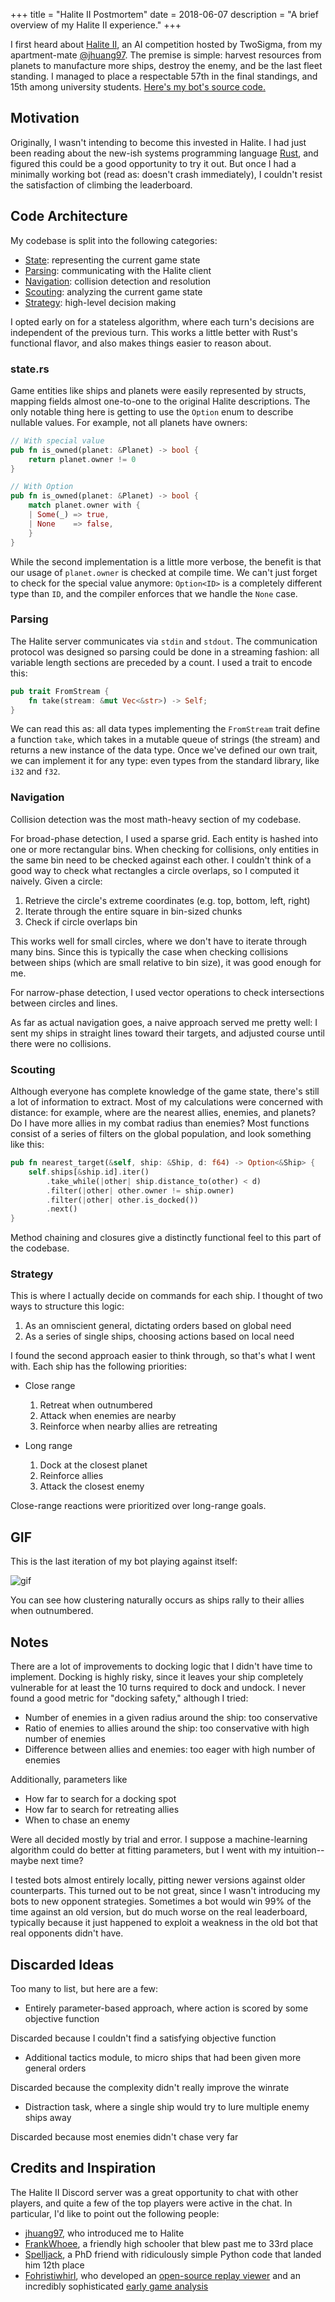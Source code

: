 +++
title = "Halite II Postmortem"
date = 2018-06-07
description = "A brief overview of my Halite II experience."
+++

I first heard about [Halite II][1], an AI competition hosted by TwoSigma,
from my apartment-mate [@jhuang97][2]. The premise is simple:
harvest resources from planets to manufacture more ships,
destroy the enemy, and be the last fleet standing. I managed to place a
respectable 57th in the final standings, and 15th among university students.
[Here's my bot's source code.][0]

## Motivation

Originally, I wasn't intending to become this invested in Halite. I had just been
reading about the new-ish systems programming language [Rust][3], and figured this
could be a good opportunity to try it out. But once I had a minimally working bot
(read as: doesn't crash immediately), I couldn't resist the satisfaction of
climbing the leaderboard.

## Code Architecture

My codebase is split into the following categories:

- [State][4]: representing the current game state
- [Parsing][5]: communicating with the Halite client
- [Navigation][6]: collision detection and resolution
- [Scouting][7]: analyzing the current game state
- [Strategy][8]: high-level decision making

I opted early on for a stateless algorithm, where each turn's decisions are
independent of the previous turn. This works a little better with Rust's functional
flavor, and also makes things easier to reason about.

### state.rs

Game entities like ships and planets were easily represented by structs, mapping
fields almost one-to-one to the original Halite descriptions. The only
notable thing here is getting to use the `Option` enum to describe
nullable values. For example, not all planets have owners:

```rust
// With special value
pub fn is_owned(planet: &Planet) -> bool {
    return planet.owner != 0
}

// With Option
pub fn is_owned(planet: &Planet) -> bool {
    match planet.owner with {
    | Some(_) => true,
    | None    => false,
    }
}
```

While the second implementation is a little more verbose, the benefit is that our
usage of `planet.owner` is checked at compile time. We can't just forget to check
for the special value anymore: `Option<ID>` is a completely different type than `ID`,
and the compiler enforces that we handle the `None` case.

### Parsing

The Halite server communicates via `stdin` and `stdout`. The communication protocol
was designed so parsing could be done in a streaming fashion: all variable length
sections are preceded by a count. I used a trait to encode this:

```rust
pub trait FromStream {
    fn take(stream: &mut Vec<&str>) -> Self;
}
```

We can read this as: all data types implementing the `FromStream` trait define a function
`take`, which takes in a mutable queue of strings (the stream) and returns a
new instance of the data type. Once we've defined our own trait, we can implement it
for any type: even types from the standard library, like `i32` and `f32`.

### Navigation

Collision detection was the most math-heavy section of my codebase.

For broad-phase detection, I used a sparse grid. Each entity is hashed into
one or more rectangular bins. When checking for collisions, only entities in
the same bin need to be checked against each other. I couldn't think of a good
way to check what rectangles a circle overlaps, so I computed it naively. Given
a circle:

1. Retrieve the circle's extreme coordinates (e.g. top, bottom, left, right)
2. Iterate through the entire square in bin-sized chunks
3. Check if circle overlaps bin

This works well for small circles, where we don't have to iterate through many
bins. Since this is typically the case when checking collisions between ships
(which are small relative to bin size), it was good enough for me.

For narrow-phase detection, I used vector operations to check intersections
between circles and lines.

As far as actual navigation goes, a naive approach served me pretty well: I sent my
ships in straight lines toward their targets, and adjusted course until there were
no collisions.

### Scouting

Although everyone has complete knowledge of the game state, there's still a lot of information
to extract. Most of my calculations were concerned with distance: for example, where are the
nearest allies, enemies, and planets? Do I have more allies in my combat radius than enemies?
Most functions consist of a series of filters on the global population, and look something like this:

```rust
pub fn nearest_target(&self, ship: &Ship, d: f64) -> Option<&Ship> {
    self.ships[&ship.id].iter()
        .take_while(|other| ship.distance_to(other) < d)
        .filter(|other| other.owner != ship.owner)
        .filter(|other| other.is_docked())
        .next()
}
```

Method chaining and closures give a distinctly functional feel to this part of the codebase.

### Strategy

This is where I actually decide on commands for each ship. I thought of two ways to structure
this logic:

1. As an omniscient general, dictating orders based on global need
2. As a series of single ships, choosing actions based on local need

I found the second approach easier to think through, so that's what I went with. Each ship
has the following priorities:

- Close range
  1. Retreat when outnumbered
  2. Attack when enemies are nearby
  3. Reinforce when nearby allies are retreating

- Long range
  1. Dock at the closest planet
  2. Reinforce allies
  3. Attack the closest enemy

Close-range reactions were prioritized over long-range goals.

## GIF

This is the last iteration of my bot playing against itself:

![gif](/assets/halite.gif)

You can see how clustering naturally occurs as ships rally to their allies when outnumbered.

## Notes

There are a lot of improvements to docking logic that I didn't have time to implement. Docking
is highly risky, since it leaves your ship completely vulnerable for at least the 10 turns
required to dock and undock. I never found a good metric for "docking safety," although I tried:

- Number of enemies in a given radius around the ship: too conservative
- Ratio of enemies to allies around the ship: too conservative with high number of enemies
- Difference between allies and enemies: too eager with high number of enemies

Additionally, parameters like

- How far to search for a docking spot
- How far to search for retreating allies
- When to chase an enemy

Were all decided mostly by trial and error. I suppose a machine-learning algorithm could do better
at fitting parameters, but I went with my intuition--maybe next time?

I tested bots almost entirely locally, pitting newer versions against older counterparts. This
turned out to be not great, since I wasn't introducing my bots to new opponent strategies. Sometimes
a bot would win 99% of the time against an old version, but do much worse on the real leaderboard,
typically because it just happened to exploit a weakness in the old bot that real opponents didn't have.

## Discarded Ideas

Too many to list, but here are a few:

- Entirely parameter-based approach, where action is scored by some objective function

Discarded because I couldn't find a satisfying objective function

- Additional tactics module, to micro ships that had been given more general orders

Discarded because the complexity didn't really improve the winrate

- Distraction task, where a single ship would try to lure multiple enemy ships away

Discarded because most enemies didn't chase very far

## Credits and Inspiration

The Halite II Discord server was a great opportunity to chat with other players, and quite a few
of the top players were active in the chat. In particular, I'd like to point out the following people:

- [jhuang97][2], who introduced me to Halite
- [FrankWhoee][9], a friendly high schooler that blew past me to 33rd place
- [Spelljack][10], a PhD friend with ridiculously simple Python code that landed him 12th place
- [Fohristiwhirl][11], who developed an [open-source replay viewer][12] and an incredibly sophisticated [early game analysis][13]

[0]: https://github.com/nwtnni/halite
[1]: https://halite.io/
[2]: https://github.com/jhuang97/Halite2
[3]: https://www.rust-lang.org/en-US/
[4]: https://github.com/nwtnni/halite/blob/master/src/hlt/state.rs
[5]: https://github.com/nwtnni/halite/blob/master/src/hlt/parse.rs
[6]: https://github.com/nwtnni/halite/blob/master/src/hlt/collision.rs
[7]: https://github.com/nwtnni/halite/blob/master/src/hlt/scout.rs
[8]: https://github.com/nwtnni/halite/blob/master/src/hlt/strategy.rs
[9]: https://github.com/FrankWhoee/Halite2Bot
[10]: https://github.com/spelljack/haliteII
[11]: https://github.com/fohristiwhirl/gohalite2 
[12]: https://github.com/fohristiwhirl/chlorine
[13]: https://github.com/fohristiwhirl/halite2_rush_theory
